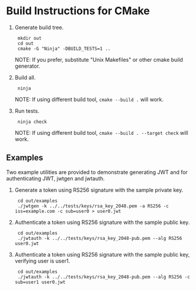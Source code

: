 Build Instructions for CMake
============================

1. Generate build tree.

        mkdir out
        cd out
        cmake -G "Ninja" -DBUILD_TESTS=1 ..

    NOTE: If you prefer, substitute "Unix Makefiles" or other cmake build generator.

2. Build all.

        ninja

    NOTE: If using different build tool, `cmake --build .` will work.

3. Run tests.

        ninja check

    NOTE: If using different build tool, `cmake --build . --target check` will work.

Examples
--------

Two example utilities are provided to demonstrate generating JWT and for
authenticating JWT, jwtgen and jwtauth.

1. Generate a token using RS256 signature with the sample private key.

        cd out/examples
        ./jwtgen -k ../../tests/keys/rsa_key_2048.pem -a RS256 -c iss=example.com -c sub=user0 > user0.jwt

2. Authenticate a token using RS256 signature with the sample public key.

        cd out/examples
        ./jwtauth -k ../../tests/keys/rsa_key_2048-pub.pem --alg RS256 user0.jwt

3. Authenticate a token using RS256 signature with the sample public key, verifying user is user1.

        cd out/examples
        ./jwtauth -k ../../tests/keys/rsa_key_2048-pub.pem --alg RS256 -c sub=user1 user0.jwt

